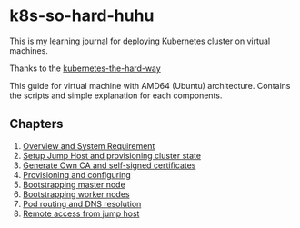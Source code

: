 # k8s-so-hard-huhu
This is my learning journal for deploying Kubernetes cluster on virtual machines.


Thanks to the [kubernetes-the-hard-way](https://github.com/kelseyhightower/kubernetes-the-hard-way)

This guide for virtual machine with AMD64 (Ubuntu) architecture. Contains the scripts and simple explanation for each components.

## Chapters
1. [Overview and System Requirement](/docs/01-overview.md)
2. [Setup Jump Host and provisioning cluster state](/docs/02-setup-jump-host.md)
3. [Generate Own CA and self-signed certificates](/docs/03-ca-cert.md)
4. [Provisioning and configuring](/docs/04-provisioning.md)
5. [Bootstrapping master node](/docs/05-master-node.md)
6. [Bootstrapping worker nodes](/docs/06-worker-nodes.md)
7. [Pod routing and DNS resolution](/docs/07-pod-routing.md)
8. [Remote access from jump host](/docs/08-remote-access.md)